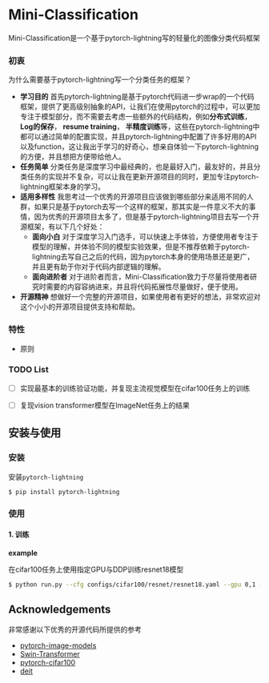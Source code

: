 # Mini-Classification
Mini-Classification是一个基于pytorch-lightning写的轻量化的图像分类代码框架


### 初衷
为什么需要基于pytorch-lightning写一个分类任务的框架？
- **学习目的** 首先pytorch-lightning是基于pytorch代码进一步wrap的一个代码框架，提供了更高级别抽象的API，让我们在使用pytorch的过程中，可以更加专注于模型部分，而不需要去考虑一些额外的代码结构，例如**分布式训练**，**Log的保存**， **resume training**， **半精度训练**等，这些在pytorch-lightning中都可以通过简单的配置实现，并且pytorch-lightning中配置了许多好用的API以及function，这让我出于学习的好奇心，想亲自体验一下pytorch-lightning的方便，并且想把方便带给他人。
- **任务简单** 分类任务是深度学习中最经典的，也是最好入门，最友好的，并且分类任务的实现并不复杂，可以让我在更新开源项目的同时，更加专注pytorch-lightning框架本身的学习。
- **适用多样性** 我思考过一个优秀的开源项目应该做到哪些部分来适用不同的人群，如果只是基于pytorch去写一个这样的框架，那其实是一件意义不大的事情，因为优秀的开源项目太多了，但是基于pytorch-lightning项目去写一个开源框架，有以下几个好处：
  - **面向小白** 对于深度学习入门选手，可以快速上手体验，方便使用者专注于模型的理解，并体验不同的模型实验效果，但是不推荐依赖于pytorch-lightning去写自己之后的代码，因为pytorch本身的使用场景还是更广，并且更有助于你对于代码内部逻辑的理解。
  - **面向进阶者** 对于进阶者而言，Mini-Classification致力于尽量将使用者研究时需要的内容容纳进来，并且将代码拓展性尽量做好，便于使用。
- **开源精神** 想做好一个完整的开源项目，如果使用者有更好的想法，非常欢迎对这个小小的开源项目提供支持和帮助。

### 特性
- 原则

### TODO List
- [ ] 实现最基本的训练验证功能，并复现主流视觉模型在cifar100任务上的训练
- [ ] 复现vision transformer模型在ImageNet任务上的结果



## 安装与使用
### 安装
安装`pytorch-lightning`
```bash
$ pip install pytorch-lightning
```

### 使用
#### 1. 训练
**example**

在cifar100任务上使用指定GPU与DDP训练resnet18模型
```bash
$ python run.py --cfg configs/cifar100/resnet/resnet18.yaml --gpu 0,1 --accelerator ddp
```

## Acknowledgements
非常感谢以下优秀的开源代码所提供的参考
- [pytorch-image-models](https://github.com/rwightman/pytorch-image-models)
- [Swin-Transformer](https://github.com/microsoft/Swin-Transformer)
- [pytorch-cifar100](https://github.com/weiaicunzai/pytorch-cifar100)
- [deit](https://github.com/facebookresearch/deit)
